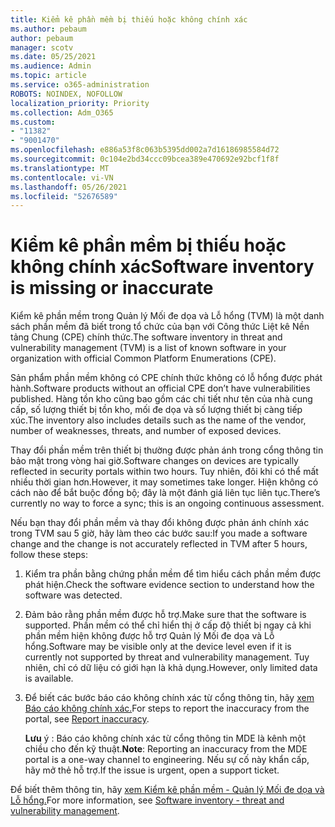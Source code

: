 ```yaml
---
title: Kiểm kê phần mềm bị thiếu hoặc không chính xác
ms.author: pebaum
author: pebaum
manager: scotv
ms.date: 05/25/2021
ms.audience: Admin
ms.topic: article
ms.service: o365-administration
ROBOTS: NOINDEX, NOFOLLOW
localization_priority: Priority
ms.collection: Adm_O365
ms.custom:
- "11382"
- "9001470"
ms.openlocfilehash: e886a53f8c063b5395dd002a7d16186985584d72
ms.sourcegitcommit: 0c104e2bd34ccc09bcea389e470692e92bcf1f8f
ms.translationtype: MT
ms.contentlocale: vi-VN
ms.lasthandoff: 05/26/2021
ms.locfileid: "52676589"
---
```

# <a name="software-inventory-is-missing-or-inaccurate"></a><span data-ttu-id="857f6-102">Kiểm kê phần mềm bị thiếu hoặc không chính xác</span><span class="sxs-lookup"><span data-stu-id="857f6-102">Software inventory is missing or inaccurate</span></span>

<span data-ttu-id="857f6-103">Kiểm kê phần mềm trong Quản lý Mối đe dọa và Lỗ hổng (TVM) là một danh sách phần mềm đã biết trong tổ chức của bạn với Công thức Liệt kê Nền tảng Chung (CPE) chính thức.</span><span class="sxs-lookup"><span data-stu-id="857f6-103">The software inventory in threat and vulnerability management (TVM) is a list of known software in your organization with official Common Platform Enumerations (CPE).</span></span>

<span data-ttu-id="857f6-104">Sản phẩm phần mềm không có CPE chính thức không có lỗ hổng được phát hành.</span><span class="sxs-lookup"><span data-stu-id="857f6-104">Software products without an official CPE don’t have vulnerabilities published.</span></span> <span data-ttu-id="857f6-105">Hàng tồn kho cũng bao gồm các chi tiết như tên của nhà cung cấp, số lượng thiết bị tồn kho, mối đe dọa và số lượng thiết bị càng tiếp xúc.</span><span class="sxs-lookup"><span data-stu-id="857f6-105">The inventory also includes details such as the name of the vendor, number of weaknesses, threats, and number of exposed devices.</span></span>

<span data-ttu-id="857f6-106">Thay đổi phần mềm trên thiết bị thường được phản ánh trong cổng thông tin bảo mật trong vòng hai giờ.</span><span class="sxs-lookup"><span data-stu-id="857f6-106">Software changes on devices are typically reflected in security portals within two hours.</span></span> <span data-ttu-id="857f6-107">Tuy nhiên, đôi khi có thể mất nhiều thời gian hơn.</span><span class="sxs-lookup"><span data-stu-id="857f6-107">However, it may sometimes take longer.</span></span> <span data-ttu-id="857f6-108">Hiện không có cách nào để bắt buộc đồng bộ; đây là một đánh giá liên tục liên tục.</span><span class="sxs-lookup"><span data-stu-id="857f6-108">There’s currently no way to force a sync; this is an ongoing continuous assessment.</span></span>

<span data-ttu-id="857f6-109">Nếu bạn thay đổi phần mềm và thay đổi không được phản ánh chính xác trong TVM sau 5 giờ, hãy làm theo các bước sau:</span><span class="sxs-lookup"><span data-stu-id="857f6-109">If you made a software change and the change is not accurately reflected in TVM after 5 hours, follow these steps:</span></span>

1. <span data-ttu-id="857f6-110">Kiểm tra phần bằng chứng phần mềm để tìm hiểu cách phần mềm được phát hiện.</span><span class="sxs-lookup"><span data-stu-id="857f6-110">Check the software evidence section to understand how the software was detected.</span></span>
1. <span data-ttu-id="857f6-111">Đảm bảo rằng phần mềm được hỗ trợ.</span><span class="sxs-lookup"><span data-stu-id="857f6-111">Make sure that the software is supported.</span></span> <span data-ttu-id="857f6-112">Phần mềm có thể chỉ hiển thị ở cấp độ thiết bị ngay cả khi phần mềm hiện không được hỗ trợ Quản lý Mối đe dọa và Lỗ hổng.</span><span class="sxs-lookup"><span data-stu-id="857f6-112">Software may be visible only at the device level even if it is currently not supported by threat and vulnerability management.</span></span> <span data-ttu-id="857f6-113">Tuy nhiên, chỉ có dữ liệu có giới hạn là khả dụng.</span><span class="sxs-lookup"><span data-stu-id="857f6-113">However, only limited data is available.</span></span>
1. <span data-ttu-id="857f6-114">Để biết các bước báo cáo không chính xác từ cổng thông tin, hãy [xem Báo cáo không chính xác.](/microsoft-365/security/defender-endpoint/tvm-software-inventory?view=o365-worldwide#report-inaccuracy)</span><span class="sxs-lookup"><span data-stu-id="857f6-114">For steps to report the inaccuracy from the portal, see [Report inaccuracy](/microsoft-365/security/defender-endpoint/tvm-software-inventory?view=o365-worldwide#report-inaccuracy).</span></span>
   
    <span data-ttu-id="857f6-115">**Lưu** ý : Báo cáo không chính xác từ cổng thông tin MDE là kênh một chiều cho đến kỹ thuật.</span><span class="sxs-lookup"><span data-stu-id="857f6-115">**Note**: Reporting an inaccuracy from the MDE portal is a one-way channel to engineering.</span></span> <span data-ttu-id="857f6-116">Nếu sự cố này khẩn cấp, hãy mở thẻ hỗ trợ.</span><span class="sxs-lookup"><span data-stu-id="857f6-116">If the issue is urgent, open a support ticket.</span></span>

<span data-ttu-id="857f6-117">Để biết thêm thông tin, hãy [xem Kiểm kê phần mềm - Quản lý Mối đe dọa và Lỗ hổng.](/microsoft-365/security/defender-endpoint/tvm-software-inventory)</span><span class="sxs-lookup"><span data-stu-id="857f6-117">For more information, see [Software inventory - threat and vulnerability management](/microsoft-365/security/defender-endpoint/tvm-software-inventory).</span></span>